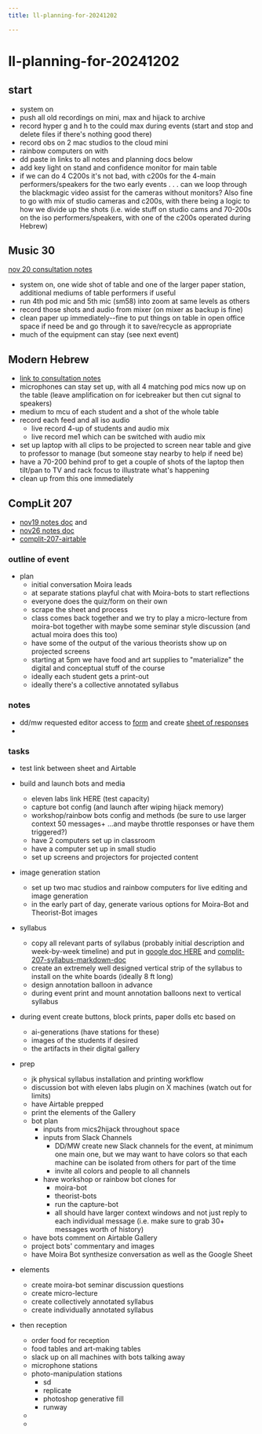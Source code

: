 ```yaml
---
title: ll-planning-for-20241202

---
```


# ll-planning-for-20241202


## start

- system on
- push all old recordings on mini, max and hijack to archive
- record hyper g and h to the could max during events (start and stop and delete files if there's nothing good there)
- record obs on 2 mac studios to the cloud mini
- rainbow computers on with 
- dd paste in links to all notes and planning docs below
- add key light on stand and confidence monitor for main table
- if we can do 4 C200s it's not bad, with c200s for the 4-main performers/speakers for the two early events . . . can we loop through the blackmagic video assist for the cameras without monitors?  Also fine to go with mix of studio cameras and c200s, with there being a logic to how we divide up the shots (i.e. wide stuff on studio cams and 70-200s on the iso performers/speakers, with one of the c200s operated during Hebrew)


##  Music 30
[nov 20 consultation notes](https://docs.google.com/document/d/1X_lOJU1JPWck2ATJp5RjejTmaA6f0l8uQ5gShCxmlS8/edit?tab=t.0#heading=h.j8bdis8oanrg)

- system on, one wide shot of table and one of the larger paper station, additional mediums of table performers if useful
- run 4th pod mic and 5th mic (sm58) into zoom at same levels as others
- record those shots and audio from mixer (on mixer as backup is fine)
- clean paper up immediately--fine to put things on table in open office space if need be and go through it to save/recycle as appropriate
- much of the equipment can stay (see next event)


## Modern Hebrew

- [link to consultation notes](https://docs.google.com/document/d/1Ef-Sq7rKp2mBBuQYTWsmHmTjL8SOlFLdfiaM9KFtpXo/edit?tab=t.0#heading=h.g60n1olxzc95)
- microphones can stay set up, with all 4 matching pod mics now up on the table (leave amplification on for icebreaker but then cut signal to speakers)
- medium to mcu of each student and a shot of the whole table
- record each feed and all iso audio
    - live record 4-up of students and audio mix
    - live record me1 which can be switched with audio mix
- set up laptop with all clips to be projected to screen near table and give to professor to manage (but someone stay nearby to help if need be)
- have a 70-200 behind prof to get a couple of shots of the laptop then tilt/pan to TV and rack focus to illustrate what's happening
- clean up from this one immediately

## CompLit 207

- [nov19 notes doc](https://docs.google.com/document/d/1dcj-n1trbKVgMK55UszWpcBTQ5MeUXy0c1Tr3lRDJzA/edit?tab=t.0#heading=h.lh6x17he5u1k) and 
- [nov26 notes doc](https://docs.google.com/document/d/1KVQIzQ5e__qCmfk2JmeyubwQdA7PZkN8_nS5gA1MM_A/edit?tab=t.0#heading=h.i6acxou9ay2j)
- [complit-207-airtable](https://airtable.com/appko2bdJphfSk0FZ/tblDMiBySJOZTNTtV/viwi94Imtqpk6vots?blocks=hide)
### outline of event
- plan
    - initial conversation Moira leads
    - at separate stations playful chat with Moira-bots to start reflections
    - everyone does the quiz/form on their own
    - scrape the sheet and process 
    - class comes back together and we try to play a micro-lecture from moira-bot together with maybe some seminar style discussion (and actual moira does this too)
    - have some of the output of the various theorists show up on projected screens
    - starting at 5pm we have food and art supplies to "materialize" the digital and conceptual stuff of the course
    - ideally each student gets a print-out
    - ideally there's a collective annotated syllabus

### notes

- dd/mw requested editor access to [form](https://docs.google.com/forms/d/1Wgu9V3MRgyIhPoTr2DAq3u6DMqHqH-NO3dTkA0ADges/viewform?edit_requested=true) and create [sheet of responses](https://docs.google.com/spreadsheets/d/1iVVqQjKPjSImiqttleFnv0ilSf0DyRkDWkH0DUaqFV4/edit?resourcekey=&gid=1008089836#gid=1008089836)
- 

### tasks

- test link between sheet and Airtable
- build and launch bots and media
    - eleven labs link HERE (test capacity)
    - capture bot config (and launch after wiping hijack memory)
    - workshop/rainbow bots config and methods (be sure to use larger context 50 messages+ ...and maybe throttle responses or have them triggered?)
    - have 2 computers set up in classroom
    - have a computer set up in small studio
    - set up screens and projectors for projected content
- image generation station
    - set up two mac studios and rainbow computers for live editing and image generation
    - in the early part of day, generate various options for Moira-Bot and Theorist-Bot images
- syllabus
    - copy all relevant parts of syllabus (probably initial description and week-by-week timeline) and put in [google doc HERE](https://docs.google.com/document/d/1a71gGxV-XTKuwKkmRocJyhj8KcI0lcDYHmA22Db5GrE/edit?tab=t.0) and [complit-207-syllabus-markdown-doc](/wWTcydZVQW6O89-lE6sC7w)
    - create an extremely well designed vertical strip of the syllabus to install on the white boards (ideally 8 ft long)
    - design annotation balloon in advance
    - during event print and mount annotation balloons next to vertical syllabus
- during event create buttons, block prints, paper dolls etc based on
    - ai-generations (have stations for these)
    - images of the students if desired
    - the artifacts in their digital gallery

- prep
    - jk physical syllabus installation and printing workflow
    - discussion bot with eleven labs plugin on X machines (watch out for limits) 
    - have Airtable prepped
    - print the elements of the Gallery
    - bot plan
        - inputs from mics2hijack throughout space
        - inputs from Slack Channels
            - DD/MW create new Slack channels for the event, at minimum one main one, but we may want to have colors so that each machine can be isolated from others for part of the time
            - invite all colors and people to all channels
        - have workshop or rainbow bot clones for
            - moira-bot
            - theorist-bots
            - run the capture-bot
            - all should have larger context windows and not just reply to each individual message (i.e. make sure to grab 30+ messages worth of history)
    - have bots comment on Airtable Gallery
    - project bots' commentary and images
    - have Moira Bot synthesize conversation as well as the Google Sheet
- elements
    - create moira-bot seminar discussion questions
    - create micro-lecture
    - create collectively annotated syllabus
    - create individually annotated syllabus
- then reception
    - order food for reception
    - food tables and art-making tables
    - slack up on all machines with bots talking away
    - microphone stations
    - photo-manipulation stations
        - sd
        - replicate
        - photoshop generative fill
        - runway
    - 
    - 
